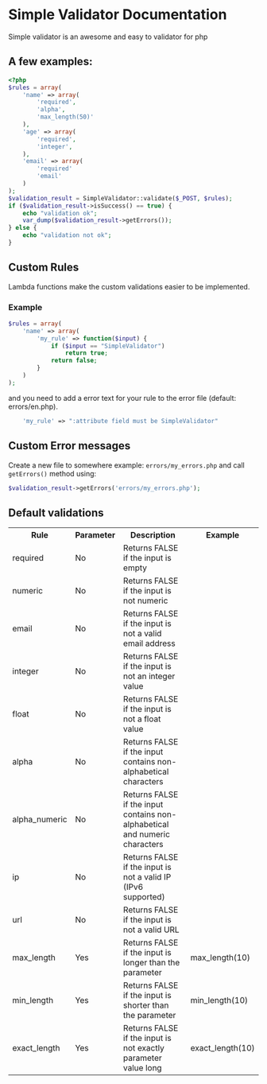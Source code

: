 # Simple Validator Documentation

Simple validator is an awesome and easy to validator for php

## A few examples:

```php
<?php
$rules = array(
    'name' => array(
        'required',
        'alpha',
        'max_length(50)'
    ),
    'age' => array(
        'required',
        'integer',
    ),
    'email' => array(
        'required'
        'email'
    )
);
$validation_result = SimpleValidator::validate($_POST, $rules);
if ($validation_result->isSuccess() == true) {
    echo "validation ok";
    var_dump($validation_result->getErrors());
} else {
    echo "validation not ok";
}
```

## Custom Rules

Lambda functions make the custom validations easier to be implemented.

### Example

```php
$rules = array(
    'name' => array(
        'my_rule' => function($input) {
            if ($input == "SimpleValidator")
                return true;
            return false;
        }
    )
);
```

and you need to add a error text for your rule to the error file (default: errors/en.php).

```php
    'my_rule' => ":attribute field must be SimpleValidator"
```

## Custom Error messages

Create a new file to somewhere example: ```errors/my_errors.php```
and call ```getErrors()``` method using:

```php
$validation_result->getErrors('errors/my_errors.php');
```

## Default validations

<table>
    <tr>
        <th>Rule</th>
        <th>Parameter</th>
        <th>Description</th>
        <th>Example</th>
    </tr>
    <tr>
        <td>required</td>
        <td>No</td>
        <td>Returns FALSE if the input is empty</td>
        <td></td>
    </tr>
    <tr>
        <td>numeric</td>
        <td>No</td>
        <td>Returns FALSE if the input is not numeric</td>
        <td></td>
    </tr>
    <tr>
        <td>email</td>
        <td>No</td>
        <td>Returns FALSE if the input is not a valid email address</td>
        <td></td>
    </tr>
    <tr>
        <td>integer</td>
        <td>No</td>
        <td>Returns FALSE if the input is not an integer value</td>
        <td></td>
    </tr>
    <tr>
        <td>float</td>
        <td>No</td>
        <td>Returns FALSE if the input is not a float value</td>
        <td></td>
    </tr>
    <tr>
        <td>alpha</td>
        <td>No</td>
        <td>Returns FALSE if the input contains non-alphabetical characters</td>
        <td></td>
    </tr>
   <tr>
        <td>alpha_numeric</td>
        <td>No</td>
        <td>Returns FALSE if the input contains non-alphabetical and numeric characters</td>
        <td></td>
    </tr>
    <tr>
        <td>ip</td>
        <td>No</td>
        <td>Returns FALSE if the input is not a valid IP (IPv6 supported)</td>
        <td></td>
    </tr>
    <tr>
        <td>url</td>
        <td>No</td>
        <td>Returns FALSE if the input is not a valid URL</td>
        <td></td>
    </tr>
    <tr>
        <td>max_length</td>
        <td>Yes</td>
        <td>Returns FALSE if the input is longer than the parameter</td>
        <td>max_length(10)</td>
    </tr>
    <tr>
        <td>min_length</td>
        <td>Yes</td>
        <td>Returns FALSE if the input is shorter than the parameter</td>
        <td>min_length(10)</td>
    </tr>
    <tr>
        <td>exact_length</td>
        <td>Yes</td>
        <td>Returns FALSE if the input is not exactly parameter value long</td>
        <td>exact_length(10)</td>
    </tr>
</table>
